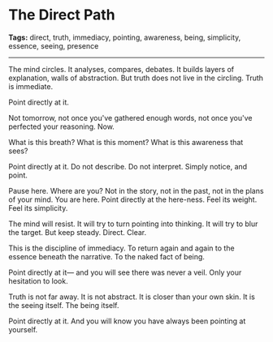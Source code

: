 # The Direct Path

**Tags:** direct, truth, immediacy, pointing, awareness, being, simplicity, essence, seeing, presence

---

The mind circles.
It analyses, compares, debates.
It builds layers of explanation,
walls of abstraction.
But truth does not live in the circling.
Truth is immediate.

Point directly at it.

Not tomorrow,
not once you've gathered enough words,
not once you've perfected your reasoning.
Now.

What is this breath?
What is this moment?
What is this awareness that sees?

Point directly at it.
Do not describe.
Do not interpret.
Simply notice,
and point.

Pause here.
Where are you?
Not in the story,
not in the past,
not in the plans of your mind.
You are here.
Point directly at the here-ness.
Feel its weight.
Feel its simplicity.

The mind will resist.
It will try to turn pointing into thinking.
It will try to blur the target.
But keep steady.
Direct.
Clear.

This is the discipline of immediacy.
To return again and again
to the essence beneath the narrative.
To the naked fact of being.

Point directly at it—
and you will see there was never a veil.
Only your hesitation to look.

Truth is not far away.
It is not abstract.
It is closer than your own skin.
It is the seeing itself.
The being itself.

Point directly at it.
And you will know
you have always been pointing at yourself.





